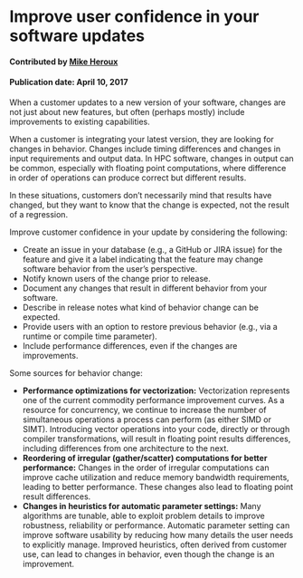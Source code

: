 # Improve user confidence in your software updates

#### Contributed by [Mike Heroux](https://github.com/maherou "Mike Heroux GitHub Profile")

#### Publication date: April 10, 2017

When a customer updates to a new version of your software, changes are not just about new features, but often (perhaps mostly) include improvements to existing capabilities.

When a customer is integrating your latest version, they are looking for changes in behavior.  Changes include timing differences and changes in input requirements and output data.  In HPC software, changes in output can be common, especially with floating point computations, where difference in order of operations can produce correct but different results.

In these situations, customers don’t necessarily mind that results have changed, but they want to know that the change is expected, not the result of a regression.

Improve customer confidence in your update by considering the following:
- Create an issue in your database (e.g., a GitHub or JIRA issue) for the feature and give it a label indicating that the feature may change software behavior from the user’s perspective.
- Notify known users of the change prior to release.
- Document any changes that result in different behavior from your software.
- Describe in release notes what kind of behavior change can be expected.
- Provide users with an option to restore previous behavior (e.g., via a runtime or compile time parameter).
- Include performance differences, even if the changes are improvements.

Some sources for behavior change:
- **Performance optimizations for vectorization:** Vectorization represents one of the current commodity performance improvement curves.  As a resource for concurrency, we continue to increase the number of simultaneous operations a process can perform (as either SIMD or SIMT).  Introducing vector operations into your code, directly or through compiler transformations, will result in floating point results differences, including differences from one architecture to the next.
- **Reordering of irregular (gather/scatter) computations for better performance:**  Changes in the order of irregular computations can improve cache utilization and reduce memory bandwidth requirements, leading to better performance.  These changes also lead to floating point result differences.
- **Changes in heuristics for automatic parameter settings:**  Many algorithms are tunable, able to exploit problem details to improve robustness, reliability or performance.  Automatic parameter setting can improve software usability by reducing how many details the user needs to explicitly manage.  Improved heuristics, often derived from customer use, can lead to changes in behavior, even though the change is an improvement.

<!---
Announcement: Blog post: Improve user confidence in your software updates
Announcement dates: 04/13/2017 - 04/18/2017
Publish: Yes
Categories: reliability, collaboration
Topics: testing, reproducibility, documentation
Tags: reliability, reproducibility, robustness, HPC, documentation
Level: 2
Prerequisites: default
Aggregate: none
--->
